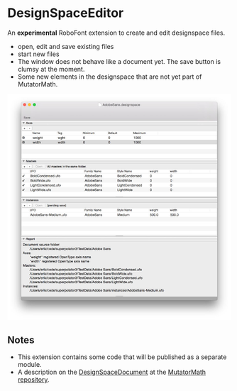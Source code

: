 # DesignSpaceEditor

An **experimental** RoboFont extension to create and edit designspace files.

* open, edit and save existing files
* start new files
* The window does not behave like a document yet. The save button is clumsy at the moment.
* Some new elements in the designspace that are not yet part of MutatorMath.

![Screenshot](screen.jpg)

## Notes
* This extension contains some code that will be published as a separate module.
* A description on the [DesignSpaceDocument](https://github.com/LettError/MutatorMath/blob/master/Docs/designSpaceFileFormat.md) at the [MutatorMath repository](https://github.com/LettError/MutatorMath).
